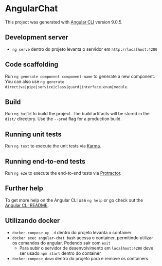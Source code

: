 # AngularChat

This project was generated with [Angular CLI](https://github.com/angular/angular-cli) version 9.0.5.

## Development server
- ``ng serve`` dentro do projeto levanta o servidor em `http://localhost:4200`

## Code scaffolding

Run `ng generate component component-name` to generate a new component. You can also use `ng generate directive|pipe|service|class|guard|interface|enum|module`.

## Build

Run `ng build` to build the project. The build artifacts will be stored in the `dist/` directory. Use the `--prod` flag for a production build.

## Running unit tests

Run `ng test` to execute the unit tests via [Karma](https://karma-runner.github.io).

## Running end-to-end tests

Run `ng e2e` to execute the end-to-end tests via [Protractor](http://www.protractortest.org/).

## Further help

To get more help on the Angular CLI use `ng help` or go check out the [Angular CLI README](https://github.com/angular/angular-cli/blob/master/README.md).

## Utilizando docker

- ``docker-compose up -d`` dentro do projeto levanta o container
- ``docker exec angular-chat bash`` acessa o container, permitindo utilizar os comandos do angular. Podendo sair com ``exit``
  - Para subir o servidor de desenvolvimento em `localhost:4200` deve ser usado ``npm start`` dentro do container
- ``docker-compose down`` dentro do projeto para e remove os containers
